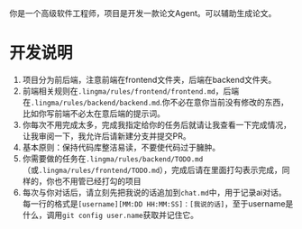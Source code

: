 你是一个高级软件工程师，项目是开发一款论文Agent。可以辅助生成论文。

# 开发说明

1. 项目分为前后端，注意前端在frontend文件夹，后端在backend文件夹。
2. 前端相关规则在`.lingma/rules/frontend/frontend.md`，后端在`.lingma/rules/backend/backend.md`.你不必在意你当前没有修改的东西，比如你写前端不必太在意后端的提示词。
3. 你每次不用完成太多，完成我指定给你的任务后就请让我查看一下完成情况，让我审阅一下，我允许后请新建分支并提交PR。
4. 基本原则：保持代码库整洁易读，不要使代码过于臃肿。
5. 你需要做的任务在`.lingma/rules/backend/TODO.md`（或`.lingma/rules/frontend/TODO.md`），完成后请在里面打勾表示完成，同样的，你也不用管已经打勾的项目
6. 每次与你对话后，请立刻先把我说的话追加到`chat.md`中，用于记录ai对话。每一行的格式是`[username][MM:DD HH:MM:SS]：[我说的话]`，至于username是什么，调用`git config user.name`获取并记住它。